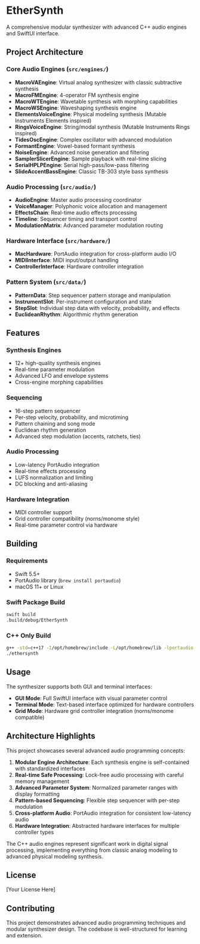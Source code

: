 # EtherSynth

A comprehensive modular synthesizer with advanced C++ audio engines and SwiftUI interface.

## Project Architecture

### Core Audio Engines (`src/engines/`)
- **MacroVAEngine**: Virtual analog synthesizer with classic subtractive synthesis
- **MacroFMEngine**: 4-operator FM synthesis engine
- **MacroWTEngine**: Wavetable synthesis with morphing capabilities
- **MacroWSEngine**: Waveshaping synthesis engine
- **ElementsVoiceEngine**: Physical modeling synthesis (Mutable Instruments Elements inspired)
- **RingsVoiceEngine**: String/modal synthesis (Mutable Instruments Rings inspired)
- **TidesOscEngine**: Complex oscillator with advanced modulation
- **FormantEngine**: Vowel-based formant synthesis
- **NoiseEngine**: Advanced noise generation and filtering
- **SamplerSlicerEngine**: Sample playback with real-time slicing
- **SerialHPLPEngine**: Serial high-pass/low-pass filtering
- **SlideAccentBassEngine**: Classic TB-303 style bass synthesis

### Audio Processing (`src/audio/`)
- **AudioEngine**: Master audio processing coordinator
- **VoiceManager**: Polyphonic voice allocation and management
- **EffectsChain**: Real-time audio effects processing
- **Timeline**: Sequencer timing and transport control
- **ModulationMatrix**: Advanced parameter modulation routing

### Hardware Interface (`src/hardware/`)
- **MacHardware**: PortAudio integration for cross-platform audio I/O
- **MIDIInterface**: MIDI input/output handling
- **ControllerInterface**: Hardware controller integration

### Pattern System (`src/data/`)
- **PatternData**: Step sequencer pattern storage and manipulation
- **InstrumentSlot**: Per-instrument configuration and state
- **StepSlot**: Individual step data with velocity, probability, and effects
- **EuclideanRhythm**: Algorithmic rhythm generation

## Features

### Synthesis Engines
- 12+ high-quality synthesis engines
- Real-time parameter modulation
- Advanced LFO and envelope systems
- Cross-engine morphing capabilities

### Sequencing
- 16-step pattern sequencer
- Per-step velocity, probability, and microtiming
- Pattern chaining and song mode
- Euclidean rhythm generation
- Advanced step modulation (accents, ratchets, ties)

### Audio Processing  
- Low-latency PortAudio integration
- Real-time effects processing
- LUFS normalization and limiting
- DC blocking and anti-aliasing

### Hardware Integration
- MIDI controller support
- Grid controller compatibility (norns/monome style)
- Real-time parameter control via hardware

## Building

### Requirements
- Swift 5.5+
- PortAudio library (`brew install portaudio`)
- macOS 11+ or Linux

### Swift Package Build
```bash
swift build
.build/debug/EtherSynth
```

### C++ Only Build
```bash
g++ -std=c++17 -I/opt/homebrew/include -L/opt/homebrew/lib -lportaudio src/main.cpp src/**/*.cpp -o ethersynth
./ethersynth
```

## Usage

The synthesizer supports both GUI and terminal interfaces:

- **GUI Mode**: Full SwiftUI interface with visual parameter control
- **Terminal Mode**: Text-based interface optimized for hardware controllers
- **Grid Mode**: Hardware grid controller integration (norns/monome compatible)

## Architecture Highlights

This project showcases several advanced audio programming concepts:

1. **Modular Engine Architecture**: Each synthesis engine is self-contained with standardized interfaces
2. **Real-time Safe Processing**: Lock-free audio processing with careful memory management  
3. **Advanced Parameter System**: Normalized parameter ranges with display formatting
4. **Pattern-based Sequencing**: Flexible step sequencer with per-step modulation
5. **Cross-platform Audio**: PortAudio integration for consistent low-latency audio
6. **Hardware Integration**: Abstracted hardware interfaces for multiple controller types

The C++ audio engines represent significant work in digital signal processing, implementing everything from classic analog modeling to advanced physical modeling synthesis.

## License

[Your License Here]

## Contributing

This project demonstrates advanced audio programming techniques and modular synthesizer design. The codebase is well-structured for learning and extension.